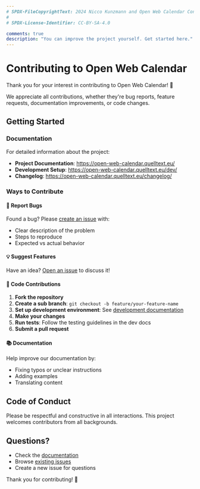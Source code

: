 ```yaml
---
# SPDX-FileCopyrightText: 2024 Nicco Kunzmann and Open Web Calendar Contributors <https://open-web-calendar.quelltext.eu/>
#
# SPDX-License-Identifier: CC-BY-SA-4.0

comments: true
description: "You can improve the project yourself. Get started here."
---
```


# Contributing to Open Web Calendar

Thank you for your interest in contributing to Open Web Calendar! 🎉

We appreciate all contributions, whether they're bug reports, feature requests, documentation improvements, or code changes.

## Getting Started

### Documentation
For detailed information about the project:
- **Project Documentation**: https://open-web-calendar.quelltext.eu/
- **Development Setup**: https://open-web-calendar.quelltext.eu/dev/
- **Changelog**: https://open-web-calendar.quelltext.eu/changelog/

### Ways to Contribute

#### 🐛 Report Bugs
Found a bug? Please [create an issue](https://github.com/niccokunzmann/open-web-calendar/issues/new) with:
- Clear description of the problem
- Steps to reproduce
- Expected vs actual behavior

#### 💡 Suggest Features
Have an idea? [Open an issue](https://github.com/niccokunzmann/open-web-calendar/issues/new) to discuss it!

#### 🔧 Code Contributions
1. **Fork the repository**
2. **Create a sub branch**: `git checkout -b feature/your-feature-name`
3. **Set up development environment**: See [development documentation](https://open-web-calendar.quelltext.eu/dev/)
4. **Make your changes**
5. **Run tests**: Follow the testing guidelines in the dev docs
6. **Submit a pull request**

#### 📚 Documentation
Help improve our documentation by:
- Fixing typos or unclear instructions
- Adding examples
- Translating content

## Code of Conduct

Please be respectful and constructive in all interactions. This project welcomes contributors from all backgrounds.

## Questions?

- Check the [documentation](https://open-web-calendar.quelltext.eu/)
- Browse [existing issues](https://github.com/niccokunzmann/open-web-calendar/issues)
- Create a new issue for questions

Thank you for contributing! 🚀
